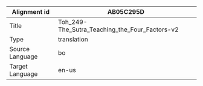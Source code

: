 |Alignment id | AB05C295D
| --- | --- 
|Title | Toh_249-The_Sutra_Teaching_the_Four_Factors-v2 
|Type | translation
|Source Language | bo
|Target Language | en-us